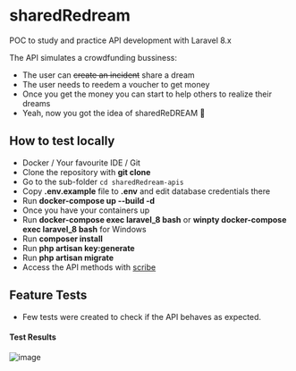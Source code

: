 # sharedRedream
POC to study and practice API development with Laravel 8.x

The API simulates a crowdfunding bussiness:
- The user can ~~create an incident~~ share a dream
- The user needs to reedem a voucher to get money
- Once you get the money you can start to help others to realize their dreams
- Yeah, now you got the idea of sharedReDREAM :star2:

## How to test locally

- Docker / Your favourite IDE / Git
- Clone the repository with __git clone__
- Go to the sub-folder `cd sharedRedream-apis`
- Copy __.env.example__ file to __.env__ and edit database credentials there
- Run __docker-compose up --build -d__
- Once you have your containers up 
- Run __docker-compose exec laravel_8 bash__ or __winpty docker-compose exec laravel_8 bash__ for Windows
- Run __composer install__
- Run __php artisan key:generate__
- Run __php artisan migrate__
- Access the API methods with [scribe](http://localhost:8180/docs)

## Feature Tests

- Few tests were created to check if the API behaves as expected.
 
#### Test Results
![image](https://user-images.githubusercontent.com/17599235/166840797-ae62f6a6-4ff1-4423-910f-b12c06aa411f.png)
